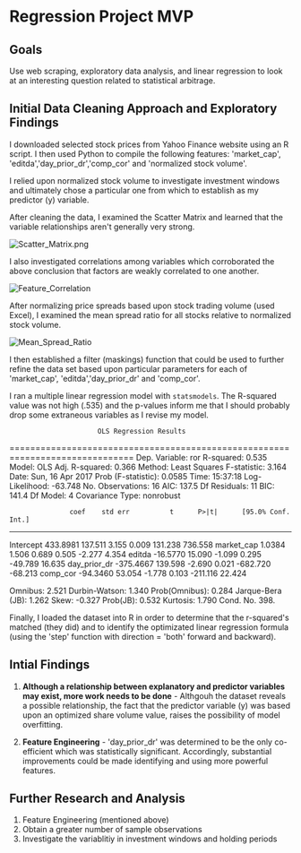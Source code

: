 # Regression Project MVP

## Goals

Use web scraping, exploratory data analysis, and linear regression to look at an interesting question related to statistical arbitrage.

## Initial Data Cleaning Approach and Exploratory Findings

I downloaded selected stock prices from Yahoo Finance website using an R script. I then used Python to compile the following features: 'market_cap', 'editda','day_prior_dr','comp_cor' and 'normalized stock volume'.

I relied upon normalized stock volume to investigate investment windows and ultimately chose a particular one from which to establish as my predictor (y) variable.

After cleaning the data, I examined the Scatter Matrix and learned that the variable relationships aren't generally very strong.

![Scatter_Matrix.png](Scatter_Matrix.png)

I also investigated correlations among variables which corroborated the above conclusion that factors are weakly correlated to one another.

![Feature_Correlation](Feature_Correlation.png)

After normalizing price spreads based upon stock trading volume (used Excel), I examined the mean spread ratio for all stocks relative to normalized stock volume.

![Mean_Spread_Ratio](Mean_Spread_Ratio.png)

I then established a filter (maskings) function that could be used to further refine the data set based upon particular parameters for each of 'market_cap', 'editda','day_prior_dr' and 'comp_cor'.


I ran a multiple linear regression model with `statsmodels`. The R-squared value was not high (.535) and the p-values inform me that I should probably drop some extraneous variables as I revise my model.

                          OLS Regression Results
==============================================================================
Dep. Variable:                    ror   R-squared:                       0.535
Model:                            OLS   Adj. R-squared:                  0.366
Method:                 Least Squares   F-statistic:                     3.164
Date:                Sun, 16 Apr 2017   Prob (F-statistic):             0.0585
Time:                        15:37:18   Log-Likelihood:                -63.748
No. Observations:                  16   AIC:                             137.5
Df Residuals:                      11   BIC:                             141.4
Df Model:                           4
Covariance Type:            nonrobust

                   coef    std err          t      P>|t|      [95.0% Conf. Int.]
--------------------------------------------------------------------------------
Intercept      433.8981    137.511      3.155      0.009       131.238   736.558
market_cap       1.0384      1.506      0.689      0.505        -2.277     4.354
editda         -16.5770     15.090     -1.099      0.295       -49.789    16.635
day_prior_dr  -375.4667    139.598     -2.690      0.021      -682.720   -68.213
comp_cor       -94.3460     53.054     -1.778      0.103      -211.116    22.424

Omnibus:                        2.521   Durbin-Watson:                   1.340
Prob(Omnibus):                  0.284   Jarque-Bera (JB):                1.262
Skew:                          -0.327   Prob(JB):                        0.532
Kurtosis:                       1.790   Cond. No.                         398.


Finally, I loaded the dataset into R in order to determine that the r-squared's matched (they did) and to identify the optimizated linear regression formula (using the 'step' function with direction = 'both' forward and backward).


## Intial Findings

1. **Although a relationship between explanatory and predictor variables may exist, more work needs to be done** - Althgouh the dataset reveals a possible relationship, the fact that the predictor variable (y) was based upon an optimized share volume value, raises the possibility of model overfitting.

2. **Feature Engineering** - 'day_prior_dr' was determined to be the only co-efficient which was statistically significant. Accordingly, substantial improvements could be made identifying and using more powerful features.

## Further Research and Analysis

1. Feature Engineering (mentioned above)
2. Obtain a greater number of sample observations
3. Investigate the variablitiy in investment windows and holding periods 
